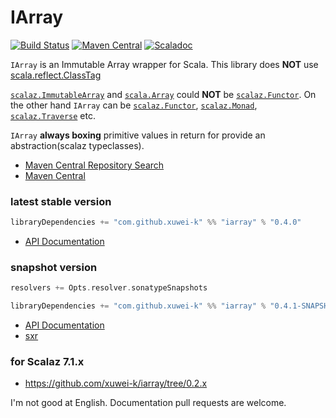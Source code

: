 # IArray

[![Build Status](https://secure.travis-ci.org/xuwei-k/iarray.png?branch=master)](http://travis-ci.org/xuwei-k/iarray)
[![Maven Central](https://maven-badges.herokuapp.com/maven-central/com.github.xuwei-k/iarray_2.12/badge.svg)](https://maven-badges.herokuapp.com/maven-central/com.github.xuwei-k/iarray_2.12)
[![Scaladoc](http://javadoc-badge.appspot.com/com.github.xuwei-k/iarray_2.12.svg?label=scaladoc)](http://javadoc-badge.appspot.com/com.github.xuwei-k/iarray_2.12/iarray/index.html)

`IArray` is an Immutable Array wrapper for Scala. This library does __NOT__ use [scala.reflect.ClassTag](https://github.com/scala/scala/blob/v2.12.2/src/library/scala/reflect/ClassTag.scala)

[`scalaz.ImmutableArray`](https://github.com/scalaz/scalaz/blob/v7.2.11/core/src/main/scala/scalaz/ImmutableArray.scala) and [`scala.Array`](https://github.com/scala/scala/blob/v2.12.2/src/library/scala/Array.scala) could __NOT__ be [`scalaz.Functor`](https://github.com/scalaz/scalaz/blob/v7.2.11/core/src/main/scala/scalaz/Functor.scala).
On the other hand `IArray` can be [`scalaz.Functor`](https://github.com/scalaz/scalaz/blob/v7.2.11/core/src/main/scala/scalaz/Functor.scala), [`scalaz.Monad`](https://github.com/scalaz/scalaz/blob/v7.2.11/core/src/main/scala/scalaz/Monad.scala), [`scalaz.Traverse`](https://github.com/scalaz/scalaz/blob/v7.2.11/core/src/main/scala/scalaz/Traverse.scala) etc.

`IArray` __always boxing__ primitive values in return for provide an abstraction(scalaz typeclasses).


- [Maven Central Repository Search](http://search.maven.org/#search%7Cga%7C1%7Cg%3A%22com.github.xuwei-k%22)
- [Maven Central](http://repo1.maven.org/maven2/com/github/xuwei-k/)

### latest stable version

```scala
libraryDependencies += "com.github.xuwei-k" %% "iarray" % "0.4.0"
```

- [API Documentation](https://oss.sonatype.org/service/local/repositories/releases/archive/com/github/xuwei-k/iarray_2.12/0.4.0/iarray_2.12-0.4.0-javadoc.jar/!/iarray/IArray.html)

### snapshot version

```scala
resolvers += Opts.resolver.sonatypeSnapshots

libraryDependencies += "com.github.xuwei-k" %% "iarray" % "0.4.1-SNAPSHOT"
```

- [API Documentation](https://oss.sonatype.org/service/local/repositories/snapshots/archive/com/github/xuwei-k/iarray_2.12/0.4.1-SNAPSHOT/iarray_2.12-0.4.1-SNAPSHOT-javadoc.jar/!/iarray/IArray.html)
- [sxr](https://oss.sonatype.org/service/local/repositories/snapshots/archive/com/github/xuwei-k/iarray_2.12/0.4.1-SNAPSHOT/iarray_2.12-0.4.1-SNAPSHOT-sxr.jar/!/index.html)


### for Scalaz 7.1.x

- <https://github.com/xuwei-k/iarray/tree/0.2.x>



I'm not good at English. Documentation pull requests are welcome.
